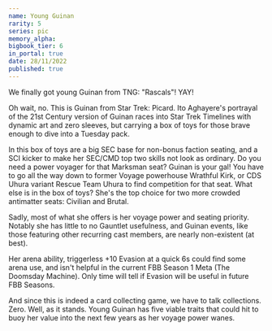 ```yaml
---
name: Young Guinan
rarity: 5
series: pic
memory_alpha:
bigbook_tier: 6
in_portal: true
date: 28/11/2022
published: true
---
```


We finally got young Guinan from TNG: "Rascals"!  YAY!

Oh wait, no.  This is Guinan from Star Trek: Picard.  Ito Aghayere's portrayal of the 21st Century version of Guinan races into Star Trek Timelines with dynamic art and zero sleeves, but carrying a box of toys for those brave enough to dive into a Tuesday pack.

In this box of toys are a big SEC base for non-bonus faction seating, and a SCI kicker to make her SEC/CMD top two skills not look as ordinary.  Do you need a power voyager for that Marksman seat?  Guinan is your gal!  You have to go all the way down to former Voyage powerhouse Wrathful Kirk, or CDS Uhura variant Rescue Team Uhura to find competition for that seat.  What else is in the box of toys?  She's the top choice for two more crowded antimatter seats: Civilian and Brutal.

Sadly, most of what she offers is her voyage power and seating priority.  Notably she has little to no Gauntlet usefulness, and Guinan events, like those featuring other recurring cast members, are nearly non-existent (at best).

Her arena ability, triggerless +10 Evasion at a quick 6s could find some arena use, and isn't helpful in the current FBB Season 1 Meta (The Doomsday Machine).  Only time will tell if Evasion will be useful in future FBB Seasons.

And since this is indeed a card collecting game, we have to talk collections.  Zero.  Well, as it stands.  Young Guinan has five viable traits that could hit to buoy her value into the next few years as her voyage power wanes.
